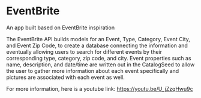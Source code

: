 # EventBrite
An app built based on EventBrite inspiration

The EventBrite API builds models for an Event, Type, Category, Event City, and Event Zip Code, to create a database connecting the information and eventually allowing users to search for different events by their corresponding type, category, zip code, and city. 
Event properties such as name, description, and date/time are written out in the CatalogSeed to allow the user to gather more information about each event specifically and pictures
are associated with each event as well. 

For more information, here is a youtube link:
https://youtu.be/U_jZzqHwu9c
